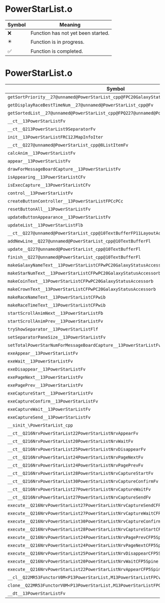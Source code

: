 # PowerStarList.o
| Symbol | Meaning 
| ------------- | ------------- 
| :x: | Function has not yet been started. 
| :eight_pointed_black_star: | Function is in progress. 
| :white_check_mark: | Function is completed. 


# PowerStarList.o
| Symbol | Decompiled? |
| ------------- | ------------- |
| `getSortPriority__27@unnamed@PowerStarList_cpp@FPC20GalaxyStatusAccessor` | :x: |
| `getDisplayRaceBestTimeNum__27@unnamed@PowerStarList_cpp@Fv` | :x: |
| `getSortedList__27@unnamed@PowerStarList_cpp@FPQ227@unnamed@PowerStarList_cpp@8ListItem` | :x: |
| `__ct__13PowerStarListFv` | :x: |
| `__ct__Q213PowerStarList9SeparatorFv` | :x: |
| `init__13PowerStarListFRC12JMapInfoIter` | :x: |
| `__ct__Q227@unnamed@PowerStarList_cpp@8ListItemFv` | :x: |
| `calcAnim__13PowerStarListFv` | :x: |
| `appear__13PowerStarListFv` | :x: |
| `drawForMessageBoardCapture__13PowerStarListFv` | :x: |
| `isAppearing__13PowerStarListCFv` | :x: |
| `isExecCapture__13PowerStarListCFv` | :x: |
| `control__13PowerStarListFv` | :x: |
| `createButtonController__13PowerStarListFPCcPCc` | :x: |
| `resetButtonAll__13PowerStarListFv` | :x: |
| `updateButtonAppearance__13PowerStarListFv` | :x: |
| `updateList__13PowerStarListFlb` | :x: |
| `__ct__Q227@unnamed@PowerStarList_cpp@10TextBufferFP11LayoutActorPCPCcl` | :x: |
| `addNewLine__Q227@unnamed@PowerStarList_cpp@10TextBufferFl` | :x: |
| `update__Q227@unnamed@PowerStarList_cpp@10TextBufferFl` | :x: |
| `finish__Q227@unnamed@PowerStarList_cpp@10TextBufferFl` | :x: |
| `makeGalaxyNameText__13PowerStarListCFPwPC20GalaxyStatusAccessorb` | :x: |
| `makeStarNumText__13PowerStarListCFPwPC20GalaxyStatusAccessorb` | :x: |
| `makeCoinText__13PowerStarListCFPwPC20GalaxyStatusAccessorb` | :x: |
| `makeCrownText__13PowerStarListCFPwPC20GalaxyStatusAccessorb` | :x: |
| `makeRaceNameText__13PowerStarListCFPwib` | :x: |
| `makeRaceTimeText__13PowerStarListCFPwib` | :x: |
| `startScrollAnimNext__13PowerStarListFb` | :x: |
| `startScrollAnimPrev__13PowerStarListFv` | :x: |
| `tryShowSeparator__13PowerStarListFlf` | :x: |
| `setSeparatorPaneSize__13PowerStarListFv` | :x: |
| `setTotalPowerStarNumForMessageBoardCapture__13PowerStarListFv` | :x: |
| `exeAppear__13PowerStarListFv` | :x: |
| `exeWait__13PowerStarListFv` | :x: |
| `exeDisappear__13PowerStarListFv` | :x: |
| `exePageNext__13PowerStarListFv` | :x: |
| `exePagePrev__13PowerStarListFv` | :x: |
| `exeCaptureStart__13PowerStarListFv` | :x: |
| `exeCaptureConfirm__13PowerStarListFv` | :x: |
| `exeCaptureWait__13PowerStarListFv` | :x: |
| `exeCaptureSend__13PowerStarListFv` | :x: |
| `__sinit_\PowerStarList_cpp` | :x: |
| `__ct__Q216NrvPowerStarList22PowerStarListNrvAppearFv` | :x: |
| `__ct__Q216NrvPowerStarList20PowerStarListNrvWaitFv` | :x: |
| `__ct__Q216NrvPowerStarList25PowerStarListNrvDisappearFv` | :x: |
| `__ct__Q216NrvPowerStarList24PowerStarListNrvPageNextFv` | :x: |
| `__ct__Q216NrvPowerStarList24PowerStarListNrvPagePrevFv` | :x: |
| `__ct__Q216NrvPowerStarList28PowerStarListNrvCaptureStartFv` | :x: |
| `__ct__Q216NrvPowerStarList30PowerStarListNrvCaptureConfirmFv` | :x: |
| `__ct__Q216NrvPowerStarList27PowerStarListNrvCaptureWaitFv` | :x: |
| `__ct__Q216NrvPowerStarList27PowerStarListNrvCaptureSendFv` | :x: |
| `execute__Q216NrvPowerStarList27PowerStarListNrvCaptureSendCFP5Spine` | :x: |
| `execute__Q216NrvPowerStarList27PowerStarListNrvCaptureWaitCFP5Spine` | :x: |
| `execute__Q216NrvPowerStarList30PowerStarListNrvCaptureConfirmCFP5Spine` | :x: |
| `execute__Q216NrvPowerStarList28PowerStarListNrvCaptureStartCFP5Spine` | :x: |
| `execute__Q216NrvPowerStarList24PowerStarListNrvPagePrevCFP5Spine` | :x: |
| `execute__Q216NrvPowerStarList24PowerStarListNrvPageNextCFP5Spine` | :x: |
| `execute__Q216NrvPowerStarList25PowerStarListNrvDisappearCFP5Spine` | :x: |
| `execute__Q216NrvPowerStarList20PowerStarListNrvWaitCFP5Spine` | :x: |
| `execute__Q216NrvPowerStarList22PowerStarListNrvAppearCFP5Spine` | :x: |
| `__cl__Q22MR53FunctorV0M<P13PowerStarList,M13PowerStarListFPCvPv_v>CFv` | :x: |
| `clone__Q22MR53FunctorV0M<P13PowerStarList,M13PowerStarListFPCvPv_v>CFP7JKRHeap` | :x: |
| `__dt__13PowerStarListFv` | :x: |
